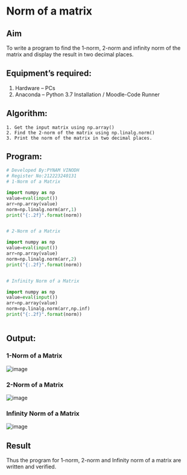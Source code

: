 # Norm of a matrix
## Aim
To write a program to find the 1-norm, 2-norm and infinity norm of the matrix and display the result in two decimal places.
## Equipment’s required:
1.	Hardware – PCs
2.	Anaconda – Python 3.7 Installation / Moodle-Code Runner
## Algorithm:
	1. Get the input matrix using np.array()   
    2. Find the 2-norm of the matrix using np.linalg.norm()
	3. Print the norm of the matrix in two decimal places.
## Program:
```Python
# Developed By:PYNAM VINODH
# Register No:212223240131
# 1-Norm of a Matrix

import numpy as np
value=eval(input())
arr=np.array(value)
norm=np.linalg.norm(arr,1)
print("{:.2f}".format(norm))


# 2-Norm of a Matrix

import numpy as np
value=eval(input())
arr=np.array(value)
norm=np.linalg.norm(arr,2)
print("{:.2f}".format(norm))


# Infinity Norm of a Matrix

import numpy as np
value=eval(input())
arr=np.array(value)
norm=np.linalg.norm(arr,np.inf)
print("{:.2f}".format(norm))



```
## Output:
### 1-Norm of a Matrix
![image](https://github.com/PYNAMVINODH/Norm-of-a-matrix/assets/145742678/a20b9e24-d42e-42c3-9336-2c084b80eec6)



### 2-Norm of a Matrix
![image](https://github.com/PYNAMVINODH/Norm-of-a-matrix/assets/145742678/0eb82b2e-a2d7-4e9d-9d41-49a09f1ac318)


### Infinity Norm of a Matrix
![image](https://github.com/PYNAMVINODH/Norm-of-a-matrix/assets/145742678/8f4cd3fe-5674-44e2-9895-573df9f78086)


## Result
Thus the program for 1-norm, 2-norm and Infinity norm of a matrix are written and verified.
